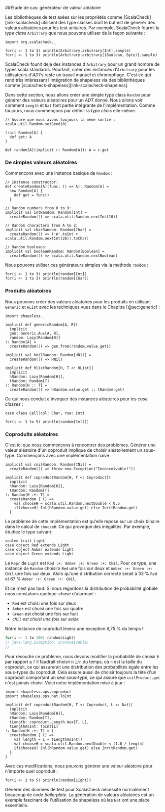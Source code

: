 ##Étude de cas: générateur de valeur aléatoire


Les bibliothèques de test axées sur les propriétés comme [ScalaCheck][link-scalacheck]
utilisent des type classes dont le but est de générer des valeurs aléatoires pour les test unitaires.
Par exemple, ScalaCheck fournit la *type class* `Arbitrary` que nous pouvons utiliser de la façon suivante :

```tut:book:silent
import org.scalacheck._
```

```tut:book
for(i <- 1 to 3) println(Arbitrary.arbitrary[Int].sample)
for(i <- 1 to 3) println(Arbitrary.arbitrary[(Boolean, Byte)].sample)
```

ScalaCheck founit deja des instances d'`Arbitrary`
pour un grand nombre de types scala standards.
Pourtant, créer des instances d'`Arbitrary` pour les utilisateurs d'*ADT*s
reste un travail manuel et chronophage.
C'est ce qui rend très intéressant l'intégration de shapeless
via des bibliothèques comme [scalacheck-shapeless][link-scalacheck-shapeless].

Dans cette section, nous allons créer une simple type class `Random`
pour générer des valeurs aléatoires pour un *ADT* donné.
Nous allons voir comment `Length` et `Nat` font partie intégrante de l'implémentation.
Comme toujours, nous commençons par définir la *type class* elle-même.

```tut:book:invisible
// Assure que nous avons toujours la même sortie :
scala.util.Random.setSeed(0)
```

```tut:book:silent
trait Random[A] {
  def get: A
}

def random[A](implicit r: Random[A]): A = r.get
```

### De simples valeurs aléatoires

Commencons avec une instance basique de `Random` :

```tut:book:silent
// Instance constructor:
def createRandom[A](func: () => A): Random[A] =
  new Random[A] {
    def get = func()
  }

// Random numbers from 0 to 9:
implicit val intRandom: Random[Int] =
  createRandom(() => scala.util.Random.nextInt(10))

// Random characters from A to Z:
implicit val charRandom: Random[Char] =
  createRandom(() => ('A'.toInt + scala.util.Random.nextInt(26)).toChar)

// Random booleans:
implicit val booleanRandom: Random[Boolean] =
  createRandom(() => scala.util.Random.nextBoolean)
```

Nous pouvons utiliser ces générateurs simples via la methode `random` :

```tut:book
for(i <- 1 to 3) println(random[Int])
for(i <- 1 to 3) println(random[Char])
```

### Produits aléatoires

Nous pouvons créer des valeurs aléatoires pour les produits en utilisant `Generic` et `HList` avec
les techniques vues dans le Chapitre [@sec:generic] :

```tut:book:silent
import shapeless._

implicit def genericRandom[A, R](
  implicit
  gen: Generic.Aux[A, R],
  random: Lazy[Random[R]]
): Random[A] =
  createRandom(() => gen.from(random.value.get))

implicit val hnilRandom: Random[HNil] =
  createRandom(() => HNil)

implicit def hlistRandom[H, T <: HList](
  implicit
  hRandom: Lazy[Random[H]],
  tRandom: Random[T]
): Random[H :: T] =
  createRandom(() => hRandom.value.get :: tRandom.get)
```

Ce qui nous conduit à invoquer des instances aléatoires pour les *case classes* :

```tut:book:silent
case class Cell(col: Char, row: Int)
```

```tut:book
for(i <- 1 to 5) println(random[Cell])
```

### Coproduits aléatoires

C'est ici que nous commençons à rencontrer des problèmes.
Générer une valeur aléatoire d'un coproduit implique de choisir aléatoirement un sous-type.
Commençons avec une implémentation naïve :

```tut:book:silent
implicit val cnilRandom: Random[CNil] =
  createRandom(() => throw new Exception("Inconceivable!"))

implicit def coproductRandom[H, T <: Coproduct](
  implicit
  hRandom: Lazy[Random[H]],
  tRandom: Random[T]
): Random[H :+: T] =
  createRandom { () =>
    val chooseH = scala.util.Random.nextDouble < 0.5
    if(chooseH) Inl(hRandom.value.get) else Inr(tRandom.get)
  }
```

Le problème de cette implémentation est qu'elle repose sur un choix binaire dans le calcul de `chooseH`.
Ce qui provoque des inégalités.
Par exemple, étudiez le type suivant :

```tut:book:silent
sealed trait Light
case object Red extends Light
case object Amber extends Light
case object Green extends Light
```

Le `Repr` de `Light` est `Red :+: Amber :+: Green :+: CNil`.
Pour ce type, une instance de `Random` choisira `Red` une fois sur deux et `Amber :+: Green :+: CNil`
une fois sur deux.
Alors qu'une distribution correcte
serait à 33 % `Red` et 67 % `Amber :+: Green :+: CNil`.

Et ce n'est pas tout.
Si nous regardons la distribution de probabilité globale nous constatons quelque-chose d'alarmant :

- `Red` est choisi une fois sur deux
- `Amber` est choisi une fois sur quatre
- `Green` est choisi une fois sur huit
- *`CNil` est choisi une fois sur seize*

Notre instance de coproduit lèvera une exception 6,75 % du temps !

```scala
for(i <- 1 to 100) random[Light]
// java.lang.Exception: Inconceivable!
//   ...
```

Pour résoudre ce problème, nous devons modifier la probabilité de choisir `H` par rapport a `T`
Il faudrait choisir `H` `1/n` du temps, où `n` est la taille du coproduit,
ce qui assurerait une distribution des probabilités égale entre les sous-types du coproduit.
Cela assure aussi de choisir toujours la tête d'un coproduit comportant un seul sous-type,
ce qui assure que `cnilProduct.get` n'est jamais choisi.
Voici notre implémentation mise à jour :

```tut:book:silent
import shapeless.ops.coproduct
import shapeless.ops.nat.ToInt

implicit def coproductRandom[H, T <: Coproduct, L <: Nat](
  implicit
  hRandom: Lazy[Random[H]],
  tRandom: Random[T],
  tLength: coproduct.Length.Aux[T, L],
  tLengthAsInt: ToInt[L]
): Random[H :+: T] = {
  createRandom { () =>
    val length = 1 + tLengthAsInt()
    val chooseH = scala.util.Random.nextDouble < (1.0 / length)
    if(chooseH) Inl(hRandom.value.get) else Inr(tRandom.get)
  }
}

```

Avec ces modifications, nous pouvons générer une valeur aléatoire pour n'importe quel coproduit :

```tut:book
for(i <- 1 to 5) println(random[Light])
```

Générer des données de test pour ScalaCheck nécessite normalement beaucoup de code *boilerplate*.
La génération de valeurs aléatoires est un exemple fascinant de l'utilisation de shapeless où les `Nat` ont une place essentielle.
